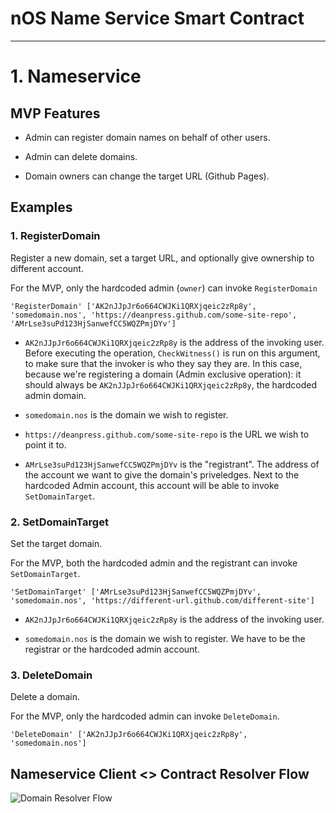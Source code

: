 # nOS Name Service Smart Contract

---

# 1. Nameservice

## MVP Features

* Admin can register domain names on behalf of other users.

* Admin can delete domains.

* Domain owners can change the target URL (Github Pages).

## Examples

### 1. RegisterDomain

Register a new domain, set a target URL, and optionally give ownership to different account.

For the MVP, only the hardcoded admin (`owner`) can invoke `RegisterDomain`

```
'RegisterDomain' ['AK2nJJpJr6o664CWJKi1QRXjqeic2zRp8y', 'somedomain.nos', 'https://deanpress.github.com/some-site-repo', 'AMrLse3suPd123HjSanwefCC5WQZPmjDYv']
```

* `AK2nJJpJr6o664CWJKi1QRXjqeic2zRp8y` is the address of the invoking user. Before executing the operation, `CheckWitness()` is run on this argument, to make sure that the invoker is who they say they are. In this case, because we're registering a domain (Admin exclusive operation): it should always be `AK2nJJpJr6o664CWJKi1QRXjqeic2zRp8y`, the hardcoded admin domain.

* `somedomain.nos` is the domain we wish to register.

* `https://deanpress.github.com/some-site-repo` is the URL we wish to point it to.

* `AMrLse3suPd123HjSanwefCC5WQZPmjDYv` is the "registrant". The address of the account we want to give the domain's priveledges. Next to the hardcoded Admin account, this account will be able to invoke `SetDomainTarget`.


### 2. SetDomainTarget

Set the target domain.

For the MVP, both the hardcoded admin and the registrant can invoke `SetDomainTarget`.


```
'SetDomainTarget' ['AMrLse3suPd123HjSanwefCC5WQZPmjDYv', 'somedomain.nos', 'https://different-url.github.com/different-site']
```

* `AK2nJJpJr6o664CWJKi1QRXjqeic2zRp8y` is the address of the invoking user.

* `somedomain.nos` is the domain we wish to register. We have to be the registrar or the hardcoded admin account.

### 3. DeleteDomain

Delete a domain.

For the MVP, only the hardcoded admin can invoke `DeleteDomain`.

```
'DeleteDomain' ['AK2nJJpJr6o664CWJKi1QRXjqeic2zRp8y', 'somedomain.nos']
```

## Nameservice Client <> Contract Resolver Flow

![Domain Resolver Flow](https://i.imgur.com/P9oyyAH.jpg)
